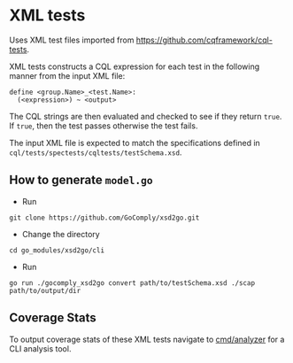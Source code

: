 # XML tests

Uses XML test files imported from https://github.com/cqframework/cql-tests.

XML tests constructs a CQL expression for each test in the following manner from
the input XML file:

```
define <group.Name>_<test.Name>:
  (<expression>) ~ <output>
```

The CQL strings are then evaluated and checked to see if they return `true`.
If `true`, then the test passes otherwise the test fails.

The input XML file is expected to match the specifications defined in
 `cql/tests/spectests/cqltests/testSchema.xsd`.

## How to generate `model.go`

* Run
```
git clone https://github.com/GoComply/xsd2go.git
```
* Change the directory
```
cd go_modules/xsd2go/cli
```
* Run
```
go run ./gocomply_xsd2go convert path/to/testSchema.xsd ./scap path/to/output/dir
```

## Coverage Stats

To output coverage stats of these XML tests navigate to
[cmd/analyzer](cmd/analyzer) for a CLI analysis tool.